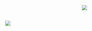 
<div align="center">
    <a href="https://discord.com/users/538846533123309584" title="Discord Account"><img src="https://lanyard-profile-readme.vercel.app/api/538846533123309584"></a>
</div>
<br>
<br>
<img src="https://cdn.discordapp.com/attachments/906301763764764743/1010951093494227015/AboutMe.png">
